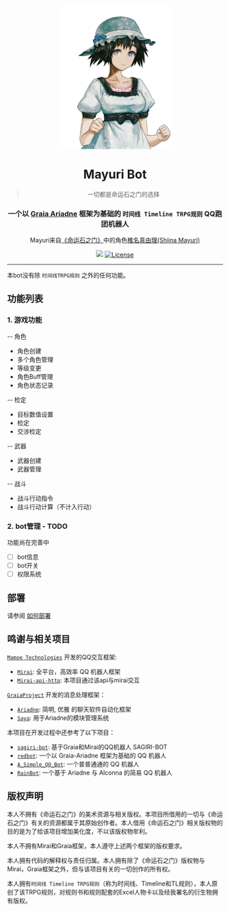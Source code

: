 
<div align="center">

<img src="https://raw.githubusercontent.com/WhiliMior/MayuriBot/master/docs/Mayuri_Shiina.png" width = 260>
  
# Mayuri Bot
> 一切都是命运石之门的选择
### 一个以 [Graia Ariadne](https://github.com/GraiaProject/Ariadne) 框架为基础的 `时间线 Timeline TRPG规则` QQ跑团机器人
Mayuri来自[《命运石之门》](https://zh.moegirl.org.cn/zh-hans/%E5%91%BD%E8%BF%90%E7%9F%B3%E4%B9%8B%E9%97%A8%E7%B3%BB%E5%88%97)中的角色[椎名真由理(Shiina Mayuri)](https://zh.moegirl.org.cn/%E6%A4%8E%E5%90%8D%E7%9C%9F%E7%94%B1%E7%90%86)
  
<img src="https://img.shields.io/badge/python-3.10+-blue.svg"/> [![License](https://img.shields.io/github/license/WhiliMior/MayuriBot)](https://github.com/WhiliMior/Timeline_Mirai_Ariadne/blob/master/LICENSE)
  
</div>

***

本bot没有除 `时间线TRPG规则` 之外的任何功能。

功能列表
---
### 1. 游戏功能
-- 角色
- 角色创建
- 多个角色管理
- 等级变更
- 角色Buff管理
- 角色状态记录

-- 检定
- 目标数值设置
- 检定
- 交涉检定

-- 武器
- 武器创建
- 武器管理

-- 战斗
- 战斗行动指令
- 战斗行动计算（不计入行动）

### 2. bot管理 - TODO
功能尚在完善中
- [ ] bot信息
- [ ] bot开关
- [ ] 权限系统

## 部署
请参阅 [如何部署](https://github.com/WhiliMior/MayuriBot/wiki/%E5%A6%82%E4%BD%95%E9%83%A8%E7%BD%B2)

## 鸣谢与相关项目
[`Mamoe Technologies`](https://github.com/mamoe) 开发的QQ交互框架:
- [`Mirai`](https://github.com/mamoe/mirai): 全平台，高效率 QQ 机器人框架
- [`Mirai-api-http`](https://github.com/project-mirai/mirai-api-http): 本项目通过该api与mirai交互

[`GraiaProject`](https://github.com/GraiaProject) 开发的消息处理框架：
- [`Ariadne`](https://github.com/GraiaProject/Ariadne): 简明, 优雅 的聊天软件自动化框架
- [`Saya`](https://github.com/GraiaProject/Saya): 用于Ariadne的模块管理系统

本项目在开发过程中还参考了以下项目：
- [`sagiri-bot`](https://github.com/SAGIRI-kawaii/sagiri-bot): 基于Graia和Mirai的QQ机器人 SAGIRI-BOT
- [`redbot`](https://github.com/Redlnn/redbot): 一个以 Graia-Ariadne 框架为基础的 QQ 机器人
- [`A_Simple_QQ_Bot`](https://github.com/I-love-study/A_Simple_QQ_Bot): 一个普普通通的 QQ 机器人
- [`RainBot`](https://github.com/RF-Tar-Railt/RaianBot):  一个基于 Ariadne 与 Alconna 的简易 QQ 机器人

## 版权声明

本人不拥有《命运石之门》的美术资源与相关版权。本项目所借用的一切与《命运石之门》有关的资源都属于其原始创作者。本人借用《命运石之门》相关版权物的目的是为了给该项目增加美化度，不以该版权物牟利。

本人不拥有Mirai和Graia框架，本人遵守上述两个框架的版权要求。

本人拥有代码的解释权与责任归属。本人拥有除了《命运石之门》版权物与Mirai，Graia框架之外，但与该项目有关的一切创作的所有权。

本人拥有`时间线 Timeline TRPG规则`（称为时间线、Timeline和TL规则），本人原创了该TRPG规则，对规则书和规则配套的Excel人物卡以及经我署名的衍生物拥有版权。
